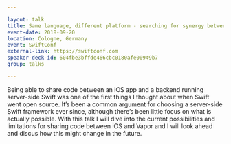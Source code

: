 ```yaml
---

layout: talk
title: Same language, different platform - searching for synergy between iOS and Vapor
event-date: 2018-09-20
location: Cologne, Germany
event: SwiftConf
external-link: https://swiftconf.com
speaker-deck-id: 604fbe3bffde466cbc0180afe00949b7
group: talks

---
```


Being able to share code between an iOS app and a backend running server-side Swift was one of the first things I thought about when Swift went open source. It’s been a common argument for choosing a server-side Swift framework ever since, although there’s been little focus on what is actually possible. With this talk I will dive into the current possibilities and limitations for sharing code between iOS and Vapor and I will look ahead and discus how this might change in the future.
